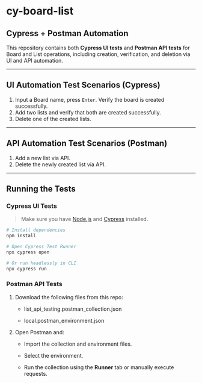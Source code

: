 # cy-board-list

## Cypress + Postman Automation

This repository contains both **Cypress UI tests** and **Postman API tests** for Board and List operations, including creation, verification, and deletion via UI and API automation.

---

## UI Automation Test Scenarios (Cypress)

1. Input a Board name, press `Enter`. Verify the board is created successfully.
2. Add two lists and verify that both are created successfully.
3. Delete one of the created lists.

---

## API Automation Test Scenarios (Postman)

1. Add a new list via API.
2. Delete the newly created list via API.

---

## Running the Tests

### Cypress UI Tests

> Make sure you have [Node.js](https://nodejs.org/) and [Cypress](https://docs.cypress.io/guides/getting-started/installing-cypress) installed.

```bash
# Install dependencies
npm install

# Open Cypress Test Runner
npx cypress open

# Or run headlessly in CLI
npx cypress run

```

### Postman API Tests

1.  Download the following files from this repo:
    
    *   list_api_testing.postman_collection.json
        
    *   local.postman_environment.json
        
2.  Open Postman and:
    
    *   Import the collection and environment files.
        
    *   Select the environment.
        
    *   Run the collection using the **Runner** tab or manually execute requests.